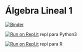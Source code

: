 # Álgebra Lineal 1

[![Binder](https://mybinder.org/badge_logo.svg)](https://mybinder.org/v2/gh/palmoreck/talleres/algebra-lineal-1-binder?urlpath=lab/tree/talleres/)

[![Run on Repl.it](https://repl.it/badge/github/palmoreck/talleres)](https://repl.it/@palmoreck/algebra-lineal-1-Python-repl) repl para Python3

[![Run on Repl.it](https://repl.it/badge/github/palmoreck/talleres)](https://repl.it/@palmoreck/algebra-lineal-R-repl) repl para R
